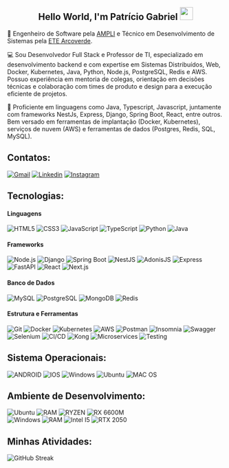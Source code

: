 ## <center>Hello World, I'm Patrício Gabriel <img src=https://raw.githubusercontent.com/TheDudeThatCode/TheDudeThatCode/master/Assets/Earth.gif width="30">

📖 Engenheiro de Software pela [AMPLI](https://www.ampli.com.br/) e Técnico em Desenvolvimento de Sistemas pela [ETE Arcoverde](https://avaetearcoverde.com.br/).

💻 Sou Desenvolvedor Full Stack e Professor de TI, especializado em desenvolvimento backend e com expertise em Sistemas Distribuídos, Web, Docker, Kubernetes, Java, Python, Node.js, PostgreSQL, Redis e AWS. Possuo experiência em mentoria de colegas, orientação em decisões técnicas e colaboração com times de produto e design para a execução eficiente de projetos.

🤝 Proficiente em linguagens como Java, Typescript, Javascript, juntamente com frameworks NestJs, Express, Django, Spring Boot, React, entre outros. Bem versado em ferramentas de implantação (Docker, Kubernetes), serviços de nuvem (AWS) e ferramentas de dados (Postgres, Redis, SQL, MySQL).

## Contatos:


[![Gmail](https://img.shields.io/badge/-Gmail-FF0000?style=for-the-badge&labelColor=FF0000&logo=gmail&logoColor=white)](mailto:getugbr@gmail.com?subject=[GitHub]%20Acabei%20de%20ver%20o%20seu%20GitHub)
[![Linkedin](https://img.shields.io/badge/-Linkedin-0e76a8?style=for-the-badge&logo=Linkedin&logoColor=white)](https://www.linkedin.com/in/pglucena/)
[![Instagram](https://img.shields.io/badge/-Instagram-E4405F?style=for-the-badge&logo=instagram&logoColor=white)](https://www.instagram.com/lucenasoft/)
  

## Tecnologias:

#### Linguagens
![HTML5](https://img.shields.io/badge/HTML5-E34F26?style=for-the-badge&logo=html5&logoColor=white)
![CSS3](https://img.shields.io/badge/CSS3-1572B6?style=for-the-badge&logo=css3&logoColor=white)
![JavaScript](https://img.shields.io/badge/JavaScript-%23ED8B00?style=for-the-badge&logo=javascript&logoColor=white)
![TypeScript](https://img.shields.io/badge/TypeScript-1572B6?style=for-the-badge&logo=typescript&logoColor=white)
![Python](https://img.shields.io/badge/Python-1572B6?style=for-the-badge&logo=Python&logoColor=white)
![Java](https://img.shields.io/badge/java-%23ED8B00.svg?style=for-the-badge&logo=java&logoColor=white)

#### Frameworks
![Node.js](https://img.shields.io/badge/Node.js-43853d?style=for-the-badge&logo=node.js&logoColor=white)
![Django](https://img.shields.io/badge/django-3a7435?style=for-the-badge&logo=django&logoColor=white)
![Spring Boot](https://img.shields.io/badge/springboot-3a7435?style=for-the-badge&logo=springboot&logoColor=white)
![NestJS](https://img.shields.io/badge/NestJS-E0234E?style=for-the-badge&logo=nestjs&logoColor=white)
![AdonisJS](https://img.shields.io/badge/Adonis.Js-3d06a5?style=for-the-badge&logo=adonisjs&logoColor=white)
![Express](https://img.shields.io/badge/Express-000000?style=for-the-badge&logo=express&logoColor=white)
![FastAPI](https://img.shields.io/badge/FastAPI-009688?style=for-the-badge&logo=fastapi&logoColor=white)
![React](https://img.shields.io/badge/React-61DAFB?style=for-the-badge&logo=react&logoColor=black)
![Next.js](https://img.shields.io/badge/Next.js-000000?style=for-the-badge&logo=next.js&logoColor=white)

#### Banco de Dados
![MySQL](https://img.shields.io/badge/MySQL-005C84?style=for-the-badge&logo=mysql&logoColor=white)
![PostgreSQL](https://img.shields.io/badge/PostgreSQL-4169E1?logo=postgresql&logoColor=fff&style=for-the-badge)
![MongoDB](https://img.shields.io/badge/MongoDB-023430?logo=mongodb&logoColor=fff&style=for-the-badge)
![Redis](https://img.shields.io/badge/Redis-DC382D?style=for-the-badge&logo=redis&logoColor=white)

#### Estrutura e Ferramentas
![Git](https://img.shields.io/badge/GIT-E44C30?style=for-the-badge&logo=git&logoColor=white)
![Docker](https://img.shields.io/badge/Docker-2496ED?style=for-the-badge&logo=docker&logoColor=white)
![Kubernetes](https://img.shields.io/badge/Kubernetes-326CE5?style=for-the-badge&logo=kubernetes&logoColor=white)
![AWS](https://img.shields.io/badge/AWS-%23ED8B00?style=for-the-badge&logo=amazon&logoColor=white)
![Postman](https://img.shields.io/badge/PostMan-E34F26?logo=postman&logoColor=fff&style=for-the-badge)
![Insomnia](https://img.shields.io/badge/Insomnia-3d06a5?logo=insomnia&logoColor=fff&style=for-the-badge)
![Swagger](https://img.shields.io/badge/Swagger-85EA2D?style=for-the-badge&logo=swagger&logoColor=black)
![Selenium](https://img.shields.io/badge/Selenium-5fb358?style=for-the-badge&logo=Selenium&logoColor=white)
![CI/CD](https://img.shields.io/badge/CI%2FCD-007ACC?style=for-the-badge&logo=azure-pipelines&logoColor=white)
![Kong](https://img.shields.io/badge/Kong-002E5D?style=for-the-badge&logo=kong&logoColor=white)
![Microservices](https://img.shields.io/badge/Microservices-FF6F00?style=for-the-badge&logo=microservices&logoColor=white)
![Testing](https://img.shields.io/badge/Testing-6DB33F?style=for-the-badge&logo=testing-library&logoColor=white)

## Sistema Operacionais:

![ANDROID](https://img.shields.io/badge/Android-3DDC84?style=for-the-badge&logo=android&logoColor=white)
![IOS](https://img.shields.io/badge/iOS-000000?style=for-the-badge&logo=ios&logoColor=white)
![Windows](https://img.shields.io/badge/Windows-0078D6?style=for-the-badge&logo=windows&logoColor=white)
![Ubuntu](https://img.shields.io/badge/Ubuntu-E95420?style=for-the-badge&logo=ubuntu&logoColor=white)
![MAC OS](https://img.shields.io/badge/mac%20os-000000?style=for-the-badge&logo=macos&logoColor=F0F0F0)

## Ambiente de Desenvolvimento:

![Ubuntu](https://img.shields.io/badge/Ubuntu-E95420?style=for-the-badge&logo=ubuntu&logoColor=white)
![RAM](https://img.shields.io/badge/RAM-16GB-%230071C5.svg?&style=for-the-badge&logoColor=white)
![RYZEN](https://img.shields.io/badge/AMD-Ryzen_5_5500-cc0000?style=for-the-badge&logo=amd&logoColor=white)
![RX 6600M](https://img.shields.io/badge/AMD-RX6600M-cc0000?style=for-the-badge&logo=AMD&logoColor=white)
<br/>
![Windows](https://img.shields.io/badge/Windows-0078D6?style=for-the-badge&logo=windows&logoColor=white)
![RAM](https://img.shields.io/badge/RAM-8GB-%230071C5.svg?&style=for-the-badge&logoColor=white)
![Intel I5](https://img.shields.io/badge/Intel-I5_13420H-0071C5?style=for-the-badge&logo=intel&logoColor=white)
![RTX 2050](https://img.shields.io/badge/Nvidia-RTX_2050-76B900?style=for-the-badge&logo=nvidia&logoColor=white)
<br/>

## Minhas Atividades:

![GitHub Streak](http://github-readme-streak-stats.herokuapp.com?user=lucenasoft&theme=elegant&hide_border=true&background=232323)
